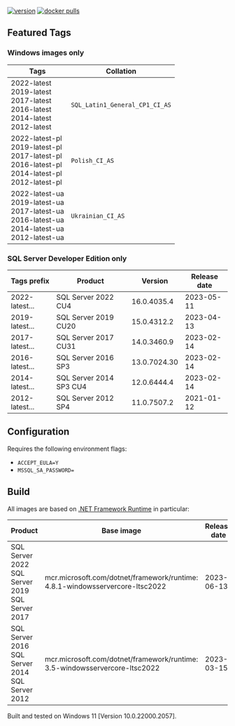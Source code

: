 [![version](https://img.shields.io/badge/docker%20last%20pushed-2023--06--15-blue)](https://hub.docker.com/repository/docker/cagrin/mssql-server-ltsc2022/tags)
[![docker pulls](https://shields.io/docker/pulls/cagrin/mssql-server-ltsc2022)](https://hub.docker.com/repository/docker/cagrin/mssql-server-ltsc2022)


## Featured Tags

### Windows images only

|Tags|Collation|
|--- |---|
|2022-latest<br/>2019-latest<br/>2017-latest<br/>2016-latest<br/>2014-latest<br/>2012-latest|```SQL_Latin1_General_CP1_CI_AS```|
|2022-latest-pl<br/>2019-latest-pl<br/>2017-latest-pl<br/>2016-latest-pl<br/>2014-latest-pl<br/>2012-latest-pl|```Polish_CI_AS``` <img src="https://flagicons.lipis.dev/flags/4x3/pl.svg" width="16">|
|2022-latest-ua<br/>2019-latest-ua<br/>2017-latest-ua<br/>2016-latest-ua<br/>2014-latest-ua<br/>2012-latest-ua|```Ukrainian_CI_AS``` <img src="https://flagicons.lipis.dev/flags/4x3/ua.svg" width="16">|

### SQL Server Developer Edition only

|Tags prefix|Product|Version|Release date|
|--- |--- |--- |---|
|2022-latest...|SQL Server 2022 CU4|16.0.4035.4|2023-05-11|
|2019-latest...|SQL Server 2019 CU20|15.0.4312.2|2023-04-13|
|2017-latest...|SQL Server 2017 CU31|14.0.3460.9|2023-02-14|
|2016-latest...|SQL Server 2016 SP3|13.0.7024.30|2023-02-14|
|2014-latest...|SQL Server 2014 SP3 CU4|12.0.6444.4|2023-02-14|
|2012-latest...|SQL Server 2012 SP4|11.0.7507.2|2021-01-12|

## Configuration
Requires the following environment flags:
- ```ACCEPT_EULA=Y```
- ```MSSQL_SA_PASSWORD=```

## Build

All images are based on [.NET Framework Runtime](https://hub.docker.com/_/microsoft-dotnet-framework-runtime) in particular:

|Product|Base image|Release date|
|--- |--- |---|
|SQL Server 2022<br/>SQL Server 2019<br/>SQL Server 2017|mcr.microsoft.com/dotnet/framework/runtime:<br/>4.8.1-windowsservercore-ltsc2022|2023-06-13|
|SQL Server 2016<br/>SQL Server 2014<br/>SQL Server 2012|mcr.microsoft.com/dotnet/framework/runtime:<br/>3.5-windowsservercore-ltsc2022|2023-03-15|

Built and tested on Windows 11 [Version 10.0.22000.2057].

